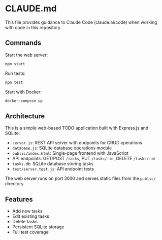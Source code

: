 # CLAUDE.md

This file provides guidance to Claude Code (claude.ai/code) when working with code in this repository.

## Commands

Start the web server:
```bash
npm start
```

Run tests:
```bash
npm test
```

Start with Docker:
```bash
docker-compose up
```

## Architecture

This is a simple web-based TODO application built with Express.js and SQLite:

- `server.js`: REST API server with endpoints for CRUD operations
- `database.js`: SQLite database operations module
- `public/index.html`: Single-page frontend with JavaScript
- API endpoints: GET/POST `/tasks`, PUT `/tasks/:id`, DELETE `/tasks/:id`
- `tasks.db`: SQLite database storing tasks
- `test/server.test.js`: API endpoint tests

The web server runs on port 3000 and serves static files from the `public/` directory.

## Features

- Add new tasks
- Edit existing tasks  
- Delete tasks
- Persistent SQLite storage
- Full test coverage